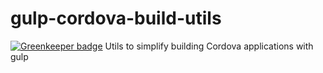 # gulp-cordova-build-utils

[![Greenkeeper badge](https://badges.greenkeeper.io/Collaborne/gulp-cordova-build-utils.svg)](https://greenkeeper.io/)
Utils to simplify building Cordova applications with gulp
